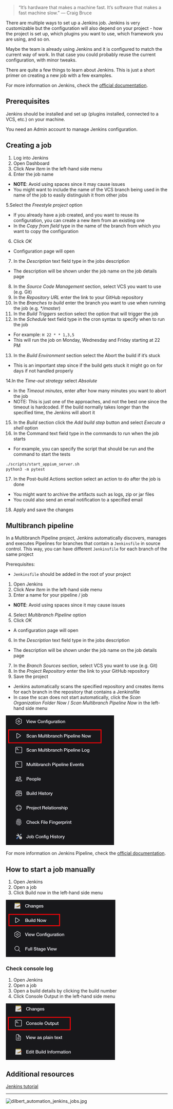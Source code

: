 > “It’s hardware that makes a machine fast.  It’s software that makes a fast machine slow.” — Craig Bruce


There are multiple ways to set up a Jenkins job. 
Jenkins is very customizable but the configuration will also depend on your project - how the project is set up, which plugins you want to use, which framework you are using, and so on.

Maybe the team is already using Jenkins and it is configured to match the current way of work. In that case you could probably reuse the current configuration, with minor tweaks.

There are quite a few things to learn about Jenkins. This is just a short primer on creating a new job with a few examples.

For more information on Jenkins, check the [official documentation](https://www.jenkins.io/doc/book/getting-started/).

## Prerequisites

Jenkins should be installed and set up (plugins installed, connected to a VCS, etc.) on your machine.

You need an Admin account to manage Jenkins configuration.


## Creating a job

1. Log into Jenkins
2. Open Dashboard
3. Click _New Item_ in the left-hand side menu
4. Enter the job name
- **NOTE**: Avoid using spaces since it may cause issues
- You might want to include the name of the VCS branch being used in the name of the job to easily distinguish it from other jobs

5.Select the _Freestyle project_ option
- If you already have a job created, and you want to reuse its configuration, you can create a new item from an existing one
- In the _Copy from field_ type in the name of the branch from which you want to copy the configuration

6. Click _OK_
- Configuration page will open

7. In the _Description_ text field type in the jobs description
- The description will be shown under the job name on the job details page

8. In the _Source Code Management_ section, select VCS you want to use (e.g. Git)
9. In the _Repository URL_ enter the link to your GitHub repository 
10. In the _Branches to build_ enter the branch you want to use when running the job (e.g. _*/master_)
11. In the _Build Triggers_ section select the option that will trigger the job 
12. In the _Schedule_ text field type in the cron syntax to specify when to run the job
- For example: `H 22 * * 1,3,5`
- This will run the job on Monday, Wednesday and Friday starting at 22 PM 

13. In the _Build Environment_ section select the Abort the build if it’s stuck
- This is an important step since if the build gets stuck it might go on for days if not handled properly

14.In the _Time-out strategy_ select _Absolute_
- In the _Timeout minutes_, enter after how many minutes you want to abort the job
- NOTE: This is just one of the approaches, and not the best one since the timeout is hardcoded. If the build normally takes longer than the specified time, the Jenkins will abort it

15. In the _Build_ section click the _Add build step_ button and select _Execute a shell_ option
16. In the Command text field type in the commands to run when the job starts
- For example, you can specify the script that should be run and the command to start the tests

```
./scripts/start_appium_server.sh
python3 -m pytest
```

17. In the Post-build Actions section select an action to do after the job is done
- You might want to archive the artifacts such as logs, zip or jar files
- You could also send an email notification to a specified email

18. Apply and save the changes


## Multibranch pipeline

In a Multibranch Pipeline project, Jenkins automatically discovers, manages and executes Pipelines for branches that contain a `Jenkinsfile` in source control.
This way, you can have different `Jenkinsfile` for each branch of the same project

Prerequisites:
- `Jenkinsfile` should be added in the root of your project

1. Open Jenkins
2. Click _New Item_ in the left-hand side menu
3. Enter a name for your pipeline / job
- **NOTE**: Avoid using spaces since it may cause issues
4. Select _Multibranch Pipeline_ option 
5. Click _OK_
- A configuration page will open
6. In the _Description_ text field type in the jobs description
- The description will be shown under the job name on the job details page
7. In the _Branch Sources_ section, select VCS you want to use (e.g. Git)
8. In the _Project Repository_ enter the link to your GitHub repository 
9. Save the project
- Jenkins automatically scans the specified repository and creates items for each branch in the repository that contains a Jenkinsfile
- In case the scan does not start automatically, click the _Scan Organization Folder Now_ / _Scan Multibranch Pipeline Now_ in the left-hand side menu

![jenkins_scan_multibranch_pipeline.png](/img/jenkins_scan_multibranch_pipeline.png)

For more information on Jenkins Pipeline, check the [official documentation](https://www.jenkins.io/doc/book/pipeline/).


## How to start a job manually

1. Open Jenkins
2. Open a job
3. Click Build now in the left-hand side menu

![jenkins_build_now.png](/img/jenkins_build_now.png)

### Check console log

1. Open Jenkins
2. Open a job
3. Open a build details by clicking the build number
4. Click Console Output in the left-hand side menu

![jenkins_console_output.png](/img/jenkins_console_output.png)


## Additional resources
[Jenkins tutorial](https://www.youtube.com/watch?v=89yWXXIOisk&list=PLhW3qG5bs-L_ZCOA4zNPSoGbnVQ-rp_dG&ab_channel=AutomationStepbyStep)


---

![dilbert_automation_jenkins_jobs.jpg](/img/dilbert_automation_jenkins_jobs.jpg)

